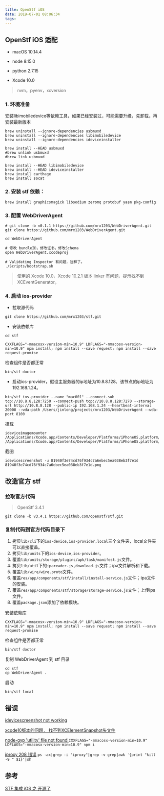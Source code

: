 ```yaml
---
title: OpenStf iOS
date: 2019-07-01 08:06:34
tags:
---
```


## OpenStf iOS 适配

- macOS 10.14.4
- node 8.15.0

- python 2.7.15
- Xcode 10.0

> nvm，pyenv，xcversion



### 1. 环境准备

  安装libimobiledevice等依赖工具，如果已经安装过，可能需要升级，先卸载，再安装最新版本

```shell
brew uninstall --ignore-dependencies usbmuxd
brew uninstall --ignore-dependencies libimobiledevice
brew uninstall --ignore-dependencies ideviceinstaller

brew install --HEAD usbmuxd
#brew unlink usbmuxd
#brew link usbmuxd

brew install --HEAD libimobiledevice
brew install --HEAD ideviceinstaller
brew install carthage
brew install socat
```



### 2. 安装 stf 依赖：

```shell
brew install graphicsmagick libsodium zeromq protobuf yasm pkg-config
```



### 3. 配置 WebDriverAgent

```shell
# git clone -b v0.1.1 https://github.com/mrx1203/WebDriverAgent.git
git clone https://github.com/mrx1203/WebDriverAgent.git

cd WebDriverAgent

# 修改 bundleID，修改证书，修改Schema
open WebDriverAgent.xcodeproj

# Validating Inspector 有问题，注释了。
./Scripts/bootstrap.sh
```

>使用的 Xcode 10.0，Xcode 10.2.1 版本 linker 有问题，提示找不到 XCEventGenerator。



### 4. 启动 ios-provider

- 拉取源代码

```shell
git clone https://github.com/mrx1203/stf.git
```

- 安装依赖库

```shell
cd stf
```

```shell
CXXFLAGS="-mmacosx-version-min=10.9" LDFLAGS="-mmacosx-version-min=10.9" npm install; npm install --save request; npm install --save request-promise
```

检查组件是否都正常

```shell
bin/stf doctor
```

- 启动ios-provider，假设主服务器的ip地址为10.8.8.128，该节点的ip地址为192.168.1.24。

```shell
bin/stf ios-provider --name "mac001" --connect-sub tcp://10.8.8.128:7250 --connect-push tcp://10.8.8.128:7270 --storage-url http://10.8.8.128 --public-ip 192.168.1.24 --heartbeat-interval 20000 --wda-path /Users/jinlong/projects/mrx1203/WebDriverAgent --wda-port 8100
```



挂载

```shell
ideviceimagemounter /Applications/Xcode.app/Contents/Developer/Platforms/iPhoneOS.platform/DeviceSupport/12.0/DeveloperDiskImage.dmg  /Applications/Xcode.app/Contents/Developer/Platforms/iPhoneOS.platform/DeviceSupport/12.0/DeveloperDiskImage.dmg.signature
```



截图

```shell
idevicescreenshot -u 81940f3e74cd76f934c7a6ebec5ea038eb3f7e1d 81940f3e74cd76f934c7a6ebec5ea038eb3f7e1d.png
```



## 改造官方 stf

### 拉取官方代码

> OpenStf 3.4.1

```shell
git clone -b v3.4.1 https://github.com/openstf/stf.git
```



### 复制代码到官方代码目录下

1. 拷贝`lib/cli`下的`ios-device,ios-provider,local`三个文件夹，local文件夹可以直接覆盖。
2. 拷贝`lib/units`下的`ios-device,ios-provider`。
3. 覆盖`lib/units/storage/plugins/apk/task/manifest.js`文件。
4. 拷贝`lib/util`下的`ipareader.js,download.js`文件；ipa文件解析和下载。
5. 覆盖`lib/wire/wire.proto`文件。
6. 覆盖`res/app/components/stf/install/install-service.js`文件；ipa文件的安装。
7. 覆盖`res/app/components/stf/storage/storage-service.js`文件；上传ipa文件。
8. 覆盖`package.json`添加了依赖模块。



安装依赖库

```shell
CXXFLAGS="-mmacosx-version-min=10.9" LDFLAGS="-mmacosx-version-min=10.9" npm install; npm install --save request; npm install --save request-promise
```



检查组件是否都正常

```shell
bin/stf doctor
```



复制 WebDriverAgent 到 stf 目录

```shell
cd stf
cp WebDriverAgent .
```



启动

```shell
bin/stf local
```



## 错误

[idevicescreenshot not working](https://reviewdb.io/questions/1522739809390/idevicescreenshot-not-working)

[xcode10版本的问题， 找不到XCElementSnapshot头文件](https://github.com/macacajs/XCTestWD/issues/141)

[node-gyp 'utility' file not found ](https://github.com/nodejs/node-gyp/issues/1564) `CXXFLAGS="-mmacosx-version-min=10.9" LDFLAGS="-mmacosx-version-min=10.9" npm i`

[iproxy 208 错误](https://github.com/appium/appium/issues/6996) `ps -ax|grep -i "iproxy"|grep -v grep|awk '{print "kill -9 " $1}'|sh`



## 参考

[STF 集成 iOS 之 开源了](https://testerhome.com/topics/19548)
